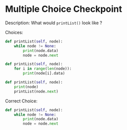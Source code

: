 # Multiple Choice Checkpoint

Description: What would `printList()` look like ?

Choices:

```python
def printList(self, node): 
    while node != None: 
        print(node.data)
        node = node.next
```

```python
def printList(self, node): 
    for i in range(len(node)):
        print(node[i].data)
```

```python
def printList(self, node):
    print(node)
    printList(node.next)
```

Correct Choice:

```python
def printList(self, node): 
    while node != None: 
        print(node.data)
        node = node.next
```

